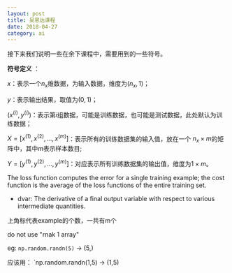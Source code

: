 ```yaml
---
layout: post
title: 吴恩达课程
date: 2018-04-27
category: ai
---
```



接下来我们说明一些在余下课程中，需要用到的一些符号。

**符号定义** ：

$x$：表示一个$n_x$维数据，为输入数据，维度为$(n_x,1)$； 

$y​$：表示输出结果，取值为$(0,1)​$；

$(x^{(i)},y^{(i)})$：表示第$i$组数据，可能是训练数据，也可能是测试数据，此处默认为训练数据； 

$X=[x^{(1)},x^{(2)},...,x^{(m)}]$：表示所有的训练数据集的输入值，放在一个 $n_x×m$的矩阵中，其中$m$表示样本数目; 

$Y=[y^{(1)},y^{(2)},...,y^{(m)}]$：对应表示所有训练数据集的输出值，维度为$1×m$。


The loss function computes the error for a single training example; the cost function is the average of the loss functions of the entire training set.

- dvar: The derivative of a final output variable with respect to various intermediate quantities.

上角标代表example的个数，一共有m个

do not use "rnak 1 array"

eg: `np.random.randn(5)` -> (5,)

应该用： `np.random.randn(1,5) -> (1,5)